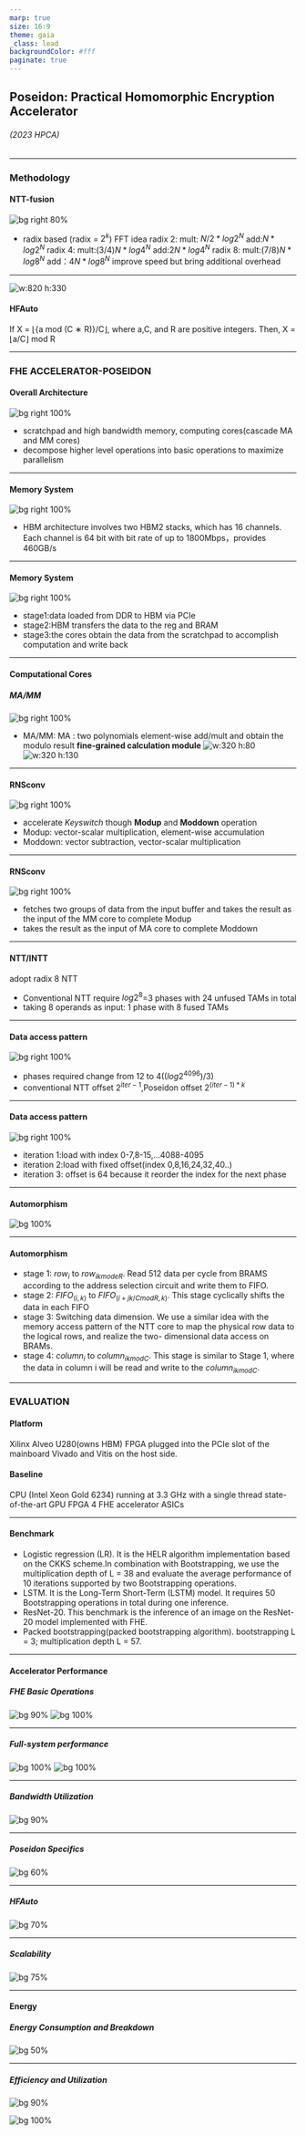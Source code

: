 ```yaml
---
marp: true
size: 16:9
theme: gaia
_class: lead
backgroundColor: #fff
paginate: true
---
```


## Poseidon: Practical Homomorphic Encryption Accelerator
###### *(2023 HPCA)*
---
### Methodology
#### NTT-fusion
![bg right 80%](https://github.com/Muxucao0812/Paper-Management/blob/main/Pic/Poseidon_Pic/radix_4.jpeg?raw=true)
- radix based (radix = $2^k$) FFT idea
radix 2:  mult: $N/2 * log2^N$ add:$N* log2^N$
radix 4: mult:$(3/4)N*log4^N$ add:$2N* log4^N$
radix 8: mult:$(7/8)N*log8^N$ add：$4N* log8^N$
improve speed but bring additional overhead 

---
![w:820 h:330](https://github.com/Muxucao0812/Paper-Management/blob/main/Pic/Poseidon_Pic/NTT_fusion.jpeg?raw=true)
#### HFAuto
If X = ⌊{a mod (C ∗ R)}/C⌋, where a,C, and R are positive integers. Then, X = ⌊a/C⌋ mod R

---
### FHE ACCELERATOR-POSEIDON
#### Overall Architecture
![bg right 100%](https://github.com/Muxucao0812/Paper-Management/blob/main/Pic/Poseidon_Pic/Poseidon%20architecture.jpeg?raw=true)
- scratchpad and high bandwidth memory, computing cores(cascade MA and MM cores)
- decompose higher level operations into basic operations to maximize parallelism

---
#### Memory System
![bg right 100%](https://github.com/Muxucao0812/Paper-Management/blob/main/Pic/Poseidon_Pic/Poseidon%20architecture.jpeg?raw=true)
- HBM architecture involves two HBM2 stacks, which has 16 channels. Each channel is 64 bit with bit rate of up to 1800Mbps，provides 460GB/s

---
#### Memory System
![bg right 100%](https://github.com/Muxucao0812/Paper-Management/blob/main/Pic/Poseidon_Pic/Poseidon%20architecture.jpeg?raw=true)
- stage1:data loaded from DDR to HBM via PCIe
- stage2:HBM transfers the data to the reg and BRAM
- stage3:the cores obtain the data from the scratchpad to accomplish computation and write back



---
#### Computational Cores
##### MA/MM
![bg right 100%](https://github.com/Muxucao0812/Paper-Management/blob/main/Pic/Poseidon_Pic/MA:MM%20core%20architecture.jpeg?raw=true)
- MA/MM: MA : two polynomials element-wise add/mult and obtain the modulo result
__fine-grained calculation module__
![w:320 h:80](https://github.com/Muxucao0812/Paper-Management/blob/main/Pic/Poseidon_Pic/MM:MA.jpeg?raw=true?raw=true)
![w:320 h:130](https://github.com/Muxucao0812/Paper-Management/blob/main/Pic/Poseidon_Pic/ModMult.jpeg?raw=true)

---
#### RNSconv
![bg right 100%](https://github.com/Muxucao0812/Paper-Management/blob/main/Pic/Poseidon_Pic/RNSconv%20architecture.jpeg?raw=true)
- accelerate $Keyswitch$ though __Modup__ and __Moddown__ operation
- Modup: vector-scalar multiplication, element-wise accumulation
- Moddown: vector subtraction, vector-scalar multiplication

---
#### RNSconv
![bg right 100%](https://github.com/Muxucao0812/Paper-Management/blob/main/Pic/Poseidon_Pic/RNSconv%20architecture.jpeg?raw=true)
- fetches two groups of data from the input buffer and takes the result as the input of the MM core to complete Modup
- takes the result as the input of MA core to complete Moddown

---
#### NTT/INTT
adopt radix 8 NTT
- Conventional NTT require $log2^8$=3 phases with 24 unfused TAMs in total
- taking 8 operands as input: 1 phase with 8 fused TAMs

---
#### Data access pattern
![bg right 100%](https://github.com/Muxucao0812/Paper-Management/blob/main/Pic/Poseidon_Pic/Data%20access%20pattern%20comparison.jpeg?raw=true)
- phases required change from 12 to 4($(log2^{4096})/3$)
- conventional NTT offset $2^{iter-1}$,Poseidon offset $2^{(iter-1)*k}$

---
#### Data access pattern
![bg right 100%](https://github.com/Muxucao0812/Paper-Management/blob/main/Pic/Poseidon_Pic/Data%20access%20pattern%20in%20Poseidon.jpeg?raw=true)
- iteration 1:load with index 0-7,8-15,...4088-4095
- iteration 2:load with fixed offset(index 0,8,16,24,32,40..)
- iteration 3: offset is 64 because it reorder the index for the next phase



---
#### Automorphism
![bg  100%](https://github.com/Muxucao0812/Paper-Management/blob/main/Pic/Poseidon_Pic/Automorphism%20architecture%20in%20Poseidon.jpeg?raw=true)

---
#### Automorphism

- stage 1: $row_i$ to $row_{ik mode R}$. Read 512 data per cycle from BRAMS according to the address selection circuit and write them to FIFO.
- stage 2: $FIFO_{(i,k)}$ to $FIFO_{(i+jk/C mod R,k)}$. This stage cyclically shifts the data in each FIFO
- stage 3: Switching data dimension. We use a similar idea with the memory access pattern of the NTT core to map the physical row data to the logical rows, and realize the two- dimensional data access on BRAMs.
- stage 4: $column_i$ to $column_{ikmod C}$. This stage is similar to Stage 1, where the data in column i will be read and write to the $column_{ik mod C}$.

---
### EVALUATION
#### Platform
Xilinx Alveo U280(owns HBM) FPGA plugged into the PCIe slot of the mainboard
Vivado and Vitis on the host side.

#### Baseline 
CPU (Intel Xeon Gold 6234) running at 3.3 GHz with a single thread 
state-of-the-art GPU 
FPGA 
4 FHE accelerator ASICs

---
#### Benchmark
- Logistic regression (LR). It is the HELR algorithm implementation based on the CKKS scheme.In combination with Bootstrapping, we use the multiplication depth of L = 38 and evaluate the average performance of 10 iterations supported by two Bootstrapping operations.
- LSTM. It is the Long-Term Short-Term (LSTM) model. It requires 50
Bootstrapping operations in total during one inference.
- ResNet-20. This benchmark is the inference of an image on the ResNet-20 model implemented with FHE.
- Packed bootstrapping(packed bootstrapping algorithm). bootstrapping L = 3; multiplication depth L = 57.
  
---
#### Accelerator Performance
##### FHE Basic Operations
![bg  90%](https://github.com/Muxucao0812/Paper-Management/blob/main/Pic/Poseidon_Pic/Operator%20core%20analysis.jpeg?raw=true)
![bg  100%](https://github.com/Muxucao0812/Paper-Management/blob/main/Pic/Poseidon_Pic/Performance%20comparison%20of%20FHE%20basic%20operations.jpeg?raw=true)

---
##### Full-system performance
![bg  100%](https://github.com/Muxucao0812/Paper-Management/blob/main/Pic/Poseidon_Pic/full%20system%20performance.jpeg?raw=true)
![bg  100%](https://github.com/Muxucao0812/Paper-Management/blob/main/Pic/Poseidon_Pic/comparison%20of%20the%20storage%20resource%20consumption.jpeg?raw=true)

---
##### Bandwidth Utilization
![bg  90%](https://github.com/Muxucao0812/Paper-Management/blob/main/Pic/Poseidon_Pic/lowest%20and%20average%20bandwidth%20utilization%20analysis.jpeg?raw=true)

---
##### Poseidon Specifics
![bg  60%](https://github.com/Muxucao0812/Paper-Management/blob/main/Pic/Poseidon_Pic/parameter%20selection%20-k.jpeg?raw=true)

---
##### HFAuto
![bg  70%](https://github.com/Muxucao0812/Paper-Management/blob/main/Pic/Poseidon_Pic/resource%20and%20performance.jpeg?raw=true)


---
##### Scalability
![bg 75%](https://github.com/Muxucao0812/Paper-Management/blob/main/Pic/Poseidon_Pic/sensitivity%20of%20the%20lanes.jpeg?raw=true)

---
#### Energy
##### Energy Consumption and Breakdown
![bg 50%](https://github.com/Muxucao0812/Paper-Management/blob/main/Pic/Poseidon_Pic/Energy%20consumption%20and%20breakdown.jpeg?raw=true)

---
##### Efficiency and Utilization
![bg 90%](https://github.com/Muxucao0812/Paper-Management/blob/main/Pic/Poseidon_Pic/efficiency%20and%20fpga%20resource.jpeg?raw=true)

![bg 100%](https://github.com/Muxucao0812/Paper-Management/blob/main/Pic/Poseidon_Pic/resouce%20utilization%20comparison.jpeg?raw=true)


